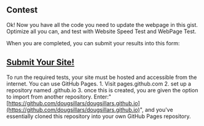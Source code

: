 ## Contest



Ok! Now you have all the code you need to update the webpage in this gist. Optimize all you can, and test with Website Speed Test and WebPage Test.

When you are completed, you can submit your results into this form:

## [Submit Your Site!](https://docs.google.com/forms/d/e/1FAIpQLSdYhsJWpZGrzrg76MmSzkKxSlyfvblDX9_SmaKi7Q39R0FLTw/viewform)

To run the required tests, your site must be hosted and accessible from the internet. You can use GitHub Pages. 1. Visit pages.github.com 2. set up a repository named .github.io 3. once this is created, you are given the option to import from another repository. Enter:"[https://github.com/dougsillars/dougsillars.github.io](https://github.com/dougsillars/dougsillars.github.io)", and you've essentially cloned this repository into your own GitHub Pages repository.

